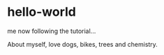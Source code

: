 # hello-world
me now following the tutorial...

About myself, love dogs, bikes, trees and chemistry.
